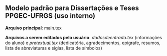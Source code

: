 ## Modelo padrão para Dissertações e Teses PPGEC-UFRGS (uso interno)

**Arquivo principal**: main.tex

**Arquivos a serem editados pelo usuário**: *dadosdeentrada.tex* (informações do aluno) e *pretextual.tex* (dedicatória, agradecimentos, epígrafe, resumos, lista de abreviaturas e siglas, lista de símbolos) 
